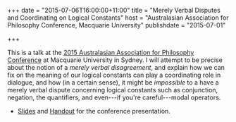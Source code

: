 +++
date = "2015-07-06T16:00:00+11:00"
title = "Merely Verbal Disputes and Coordinating on Logical Constants"
host = "Australasian Association for Philosophy Conference, Macquarie University"
publishdate = "2015-07-01"

+++

This is a talk at the [2015 Australasian Association for Philosophy Conference](http://www.aap-conferences.org.au) at Macquarie University in Sydney. I will attempt to be precise about the notion of a *merely verbal disagreement*, and explain how we can fix on the meaning of our logical constants can play a coordinating role in dialogue, and how (in a certain sense), it might be *impossible* to a have a merely verbal dispute concerning logical constants such as conjunction, negation, the quantifiers, and even---if you're careful---modal operators.


* [Slides](/slides/verbal-disputes-aap-slides.pdf) and [Handout](/handouts/verbal-disputes-aap-handout.pdf) for the conference presentation.
